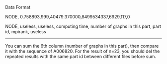 Data Format

NODE, 0.758893,999,40479.370000,8499534337,6929,117,0

NODE, useless, useless, computing time, number of graphs in this part, part id, mpirank, useless

------

You can sum the 6th column (number of graphs in this part), then compare it with the sequence of A006820. For the result of n=23, you should del the repeated results with the same part id between different files before sum.
